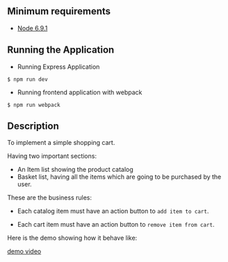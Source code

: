 
## Minimum requirements

- [Node 6.9.1][nodejs]


## Running the Application

- Running Express Application

```shell
$ npm run dev
```

- Running frontend application with webpack

```shell
$ npm run webpack
```


## Description

To implement a simple shopping cart.

Having two important sections:

- An Item list showing the product catalog
- Basket list, having all the items which are going to be purchased by the user.

These are the business rules:

- Each catalog item must have an action button to `add item to cart`.

- Each cart item must have an action button to `remove item from cart`.


Here is the demo showing how it behave like:

[demo video][demo]


[nodejs]: https://nodejs.org/en/download/
[demo]: https://www.dropbox.com/s/t6k4oypu2kg3h40/adessa-demo-video.mp4

